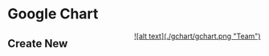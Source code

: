 # Google Chart
<a href="images/gchart/gchart.png" data-lightbox="gchart" data-title="GChart" style="display: block; float:right;">
  ![alt text](./gchart/gchart.png "Team")
</a>

## Create New